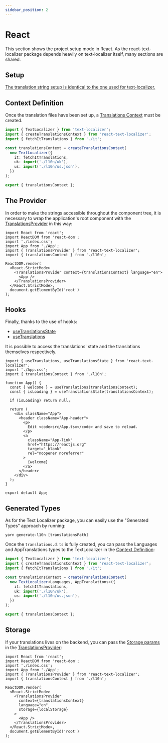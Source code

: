 ```yaml
---
sidebar_position: 2
---
```


# React

This section shows the project setup mode in React. As the react-text-localizer package depends heavily on text-localizer itself, many sections are shared.

## Setup

[The translation string setup is identical to the one used for text-localizer.](/docs/basic-tutorial/js-ts/setup)

## Context Definition

Once the translation files have been set up, a [Translations Context](/docs/api-reference/react/create-translations-context) must be created.

```ts title="src/l10n/index.tsx"
import { TextLocalizer } from 'text-localizer';
import { createTranslationsContext } from 'react-text-localizer';
import { fetchItTranslations } from './it';

const translationsContext = createTranslationsContext(
  new TextLocalizer({
    it: fetchItTranslations,
    uk: import('./l10n/uk'),
    us: import('./l10n/us.json'),
  })
);

export { translationsContext };
```

## The Provider

In order to make the strings accessible throughout the component tree, it is necessary to wrap the application's root component with the [TranslationsProvider](/docs/api-reference/react/translations-provider) in this way:

```tsx title="src/index.tsx"
import React from 'react';
import ReactDOM from 'react-dom';
import './index.css';
import App from './App';
import { TranslationsProvider } from 'react-text-localizer';
import { translationsContext } from './l10n';

ReactDOM.render(
  <React.StrictMode>
    <TranslationsProvider context={translationsContext} language="en">
      <App />
    </TranslationsProvider>
  </React.StrictMode>,
  document.getElementById('root')
);
```

## Hooks

Finally, thanks to the use of hooks:

- [useTranslationsState](/docs/api-reference/react/hooks/use-translations-state)
- [useTranslations](/docs/api-reference/react/hooks/use-translations)

It is possible to access the translations' state and the translations themselves respectively.

```tsx title="src/App.tsx"
import { useTranslations, useTranslationsState } from 'react-text-localizer';
import './App.css';
import { translationsContext } from './l10n';

function App() {
  const { welcome } = useTranslations(translationsContext);
  const { isLoading } = useTranslationsState(translationsContext);

  if (isLoading) return null;

  return (
    <div className="App">
      <header className="App-header">
        <p>
          Edit <code>src/App.tsx</code> and save to reload.
        </p>
        <a
          className="App-link"
          href="https://reactjs.org"
          target="_blank"
          rel="noopener noreferrer"
        >
          {welcome}
        </a>
      </header>
    </div>
  );
}

export default App;
```

## Generated Types

As for the Text Localizer package, you can easily use the "Generated Types" approach by running:

```shell
yarn generate-l10n [translationsPath]
```

Once the `translations.d.ts` is fully created, you can pass the Languages and AppTranslations types to the TextLocalizer in the [Context Definition](#context-definition):

```ts title="src/l10n/index.ts"
import { TextLocalizer } from 'text-localizer';
import { createTranslationsContext } from 'react-text-localizer';
import { fetchItTranslations } from './it';

const translationsContext = createTranslationsContext(
  new TextLocalizer<Languages, AppTranslations>({
    it: fetchItTranslations,
    uk: import('./l10n/uk'),
    us: import('./l10n/us.json'),
  })
);

export { translationsContext };
```

## Storage

If your translations lives on the backend, you can pass the [Storage params](/docs/basic-tutorial/js-ts/cached-translations) in the [TranslationsProvider](/docs/api-reference/react/translations-provider):

```tsx title="src/index.tsx"
import React from 'react';
import ReactDOM from 'react-dom';
import './index.css';
import App from './App';
import { TranslationsProvider } from 'react-text-localizer';
import { translationsContext } from './l10n';

ReactDOM.render(
  <React.StrictMode>
    <TranslationsProvider
      context={translationsContext}
      language="en"
      storage={localStorage}
    >
      <App />
    </TranslationsProvider>
  </React.StrictMode>,
  document.getElementById('root')
);
```
